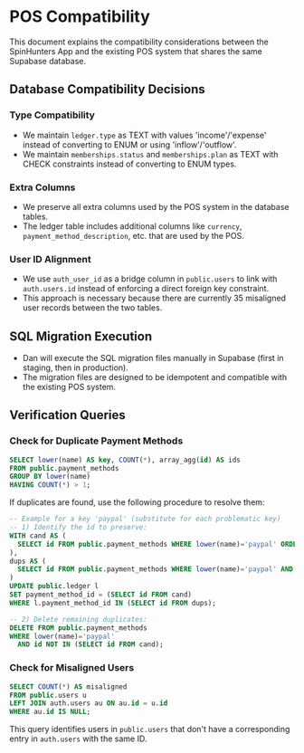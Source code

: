 # POS Compatibility

This document explains the compatibility considerations between the SpinHunters App and the existing POS system that shares the same Supabase database.

## Database Compatibility Decisions

### Type Compatibility

- We maintain `ledger.type` as TEXT with values 'income'/'expense' instead of converting to ENUM or using 'inflow'/'outflow'.
- We maintain `memberships.status` and `memberships.plan` as TEXT with CHECK constraints instead of converting to ENUM types.

### Extra Columns

- We preserve all extra columns used by the POS system in the database tables.
- The ledger table includes additional columns like `currency`, `payment_method_description`, etc. that are used by the POS.

### User ID Alignment

- We use `auth_user_id` as a bridge column in `public.users` to link with `auth.users.id` instead of enforcing a direct foreign key constraint.
- This approach is necessary because there are currently 35 misaligned user records between the two tables.

## SQL Migration Execution

- Dan will execute the SQL migration files manually in Supabase (first in staging, then in production).
- The migration files are designed to be idempotent and compatible with the existing POS system.

## Verification Queries

### Check for Duplicate Payment Methods

```sql
SELECT lower(name) AS key, COUNT(*), array_agg(id) AS ids
FROM public.payment_methods
GROUP BY lower(name)
HAVING COUNT(*) > 1;
```

If duplicates are found, use the following procedure to resolve them:

```sql
-- Example for a key 'paypal' (substitute for each problematic key)
-- 1) Identify the id to preserve:
WITH cand AS (
  SELECT id FROM public.payment_methods WHERE lower(name)='paypal' ORDER BY created_at ASC LIMIT 1
),
dups AS (
  SELECT id FROM public.payment_methods WHERE lower(name)='paypal' AND id <> (SELECT id FROM cand)
)
UPDATE public.ledger l
SET payment_method_id = (SELECT id FROM cand)
WHERE l.payment_method_id IN (SELECT id FROM dups);

-- 2) Delete remaining duplicates:
DELETE FROM public.payment_methods
WHERE lower(name)='paypal'
  AND id NOT IN (SELECT id FROM cand);
```

### Check for Misaligned Users

```sql
SELECT COUNT(*) AS misaligned
FROM public.users u
LEFT JOIN auth.users au ON au.id = u.id
WHERE au.id IS NULL;
```

This query identifies users in `public.users` that don't have a corresponding entry in `auth.users` with the same ID.